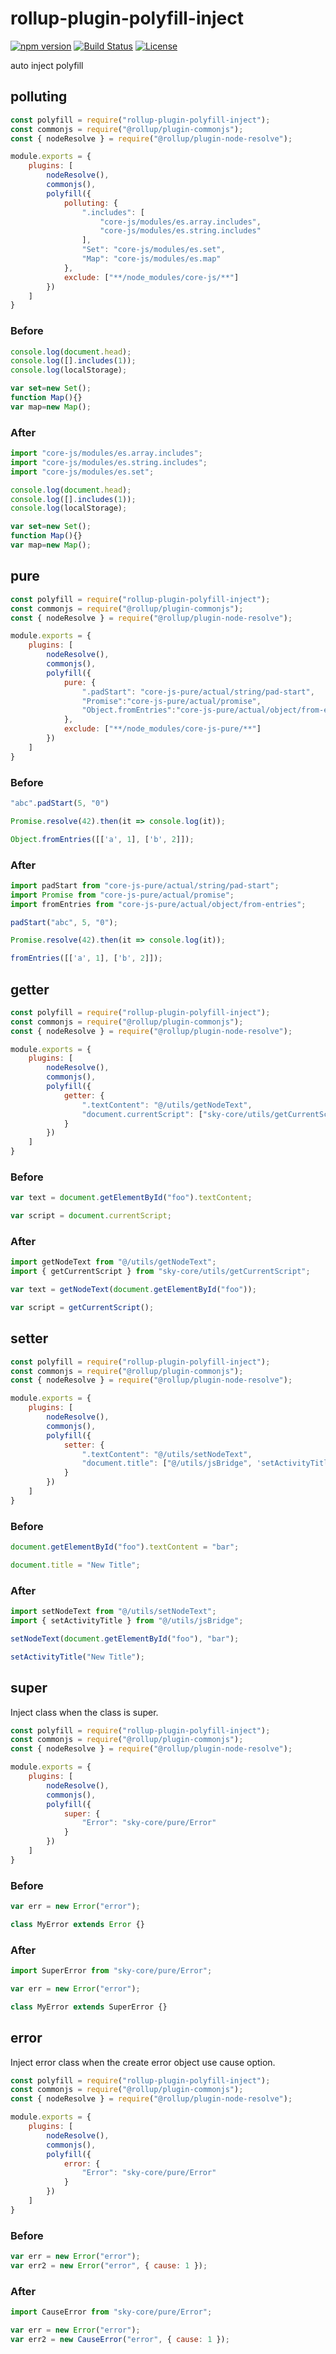 # rollup-plugin-polyfill-inject

[![npm version](https://img.shields.io/npm/v/rollup-plugin-polyfill-inject.svg)](https://www.npmjs.com/package/rollup-plugin-polyfill-inject)
[![Build Status](https://github.com/linsk1998/rollup-plugin-polyfill-inject/workflows/CI/badge.svg)](https://github.com/linsk1998/rollup-plugin-polyfill-inject/actions)
[![License](https://img.shields.io/npm/l/rollup-plugin-polyfill-inject.svg)](https://github.com/linsk1998/rollup-plugin-polyfill-inject/blob/main/LICENSE)

auto inject polyfill

## polluting

```javascript
const polyfill = require("rollup-plugin-polyfill-inject");
const commonjs = require("@rollup/plugin-commonjs");
const { nodeResolve } = require("@rollup/plugin-node-resolve");

module.exports = {
	plugins: [
		nodeResolve(),
		commonjs(),
		polyfill({
			polluting: {
				".includes": [
					"core-js/modules/es.array.includes",
					"core-js/modules/es.string.includes"
				],
				"Set": "core-js/modules/es.set",
				"Map": "core-js/modules/es.map"
			},
			exclude: ["**/node_modules/core-js/**"]
		})
	]
}
```

### Before

```javascript
console.log(document.head);
console.log([].includes(1));
console.log(localStorage);

var set=new Set();
function Map(){}
var map=new Map();
```

### After

```javascript
import "core-js/modules/es.array.includes";
import "core-js/modules/es.string.includes";
import "core-js/modules/es.set";

console.log(document.head);
console.log([].includes(1));
console.log(localStorage);

var set=new Set();
function Map(){}
var map=new Map();
```

## pure

```javascript
const polyfill = require("rollup-plugin-polyfill-inject");
const commonjs = require("@rollup/plugin-commonjs");
const { nodeResolve } = require("@rollup/plugin-node-resolve");

module.exports = {
	plugins: [
		nodeResolve(),
		commonjs(),
		polyfill({
			pure: {
				".padStart": "core-js-pure/actual/string/pad-start",
				"Promise":"core-js-pure/actual/promise",
				"Object.fromEntries":"core-js-pure/actual/object/from-entries"
			},
			exclude: ["**/node_modules/core-js-pure/**"]
		})
	]
}
```

### Before

```javascript
"abc".padStart(5, "0")

Promise.resolve(42).then(it => console.log(it));

Object.fromEntries([['a', 1], ['b', 2]]);
```

### After

```javascript
import padStart from "core-js-pure/actual/string/pad-start";
import Promise from "core-js-pure/actual/promise";
import fromEntries from "core-js-pure/actual/object/from-entries";

padStart("abc", 5, "0");

Promise.resolve(42).then(it => console.log(it));

fromEntries([['a', 1], ['b', 2]]);
```

## getter

```javascript
const polyfill = require("rollup-plugin-polyfill-inject");
const commonjs = require("@rollup/plugin-commonjs");
const { nodeResolve } = require("@rollup/plugin-node-resolve");

module.exports = {
	plugins: [
		nodeResolve(),
		commonjs(),
		polyfill({
			getter: {
				".textContent": "@/utils/getNodeText",
				"document.currentScript": ["sky-core/utils/getCurrentScript", 'getCurrentScript'],
			}
		})
	]
}
```

### Before

```javascript
var text = document.getElementById("foo").textContent;

var script = document.currentScript;
```

### After

```javascript
import getNodeText from "@/utils/getNodeText";
import { getCurrentScript } from "sky-core/utils/getCurrentScript";

var text = getNodeText(document.getElementById("foo"));

var script = getCurrentScript();
```

## setter

```javascript
const polyfill = require("rollup-plugin-polyfill-inject");
const commonjs = require("@rollup/plugin-commonjs");
const { nodeResolve } = require("@rollup/plugin-node-resolve");

module.exports = {
	plugins: [
		nodeResolve(),
		commonjs(),
		polyfill({
			setter: {
				".textContent": "@/utils/setNodeText",
				"document.title": ["@/utils/jsBridge", 'setActivityTitle']
			}
		})
	]
}
```

### Before

```javascript
document.getElementById("foo").textContent = "bar";

document.title = "New Title";
```

### After

```javascript
import setNodeText from "@/utils/setNodeText";
import { setActivityTitle } from "@/utils/jsBridge";

setNodeText(document.getElementById("foo"), "bar");

setActivityTitle("New Title");
```

## super

Inject class when the class is super.

```javascript
const polyfill = require("rollup-plugin-polyfill-inject");
const commonjs = require("@rollup/plugin-commonjs");
const { nodeResolve } = require("@rollup/plugin-node-resolve");

module.exports = {
	plugins: [
		nodeResolve(),
		commonjs(),
		polyfill({
			super: {
				"Error": "sky-core/pure/Error"
			}
		})
	]
}
```

### Before

```javascript
var err = new Error("error");

class MyError extends Error {}
```

### After

```javascript
import SuperError from "sky-core/pure/Error";

var err = new Error("error");

class MyError extends SuperError {}
```

## error

Inject error class when the create error object use cause option.

```javascript
const polyfill = require("rollup-plugin-polyfill-inject");
const commonjs = require("@rollup/plugin-commonjs");
const { nodeResolve } = require("@rollup/plugin-node-resolve");

module.exports = {
	plugins: [
		nodeResolve(),
		commonjs(),
		polyfill({
			error: {
				"Error": "sky-core/pure/Error"
			}
		})
	]
}
```

### Before

```javascript
var err = new Error("error");
var err2 = new Error("error", { cause: 1 });
```

### After

```javascript
import CauseError from "sky-core/pure/Error";

var err = new Error("error");
var err2 = new CauseError("error", { cause: 1 });
```
